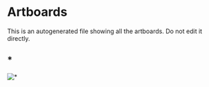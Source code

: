 # Artboards

This is an autogenerated file showing all the artboards. Do not edit it directly.

## *

![*](./exportedArtboards/hello%20Git/%2A)

